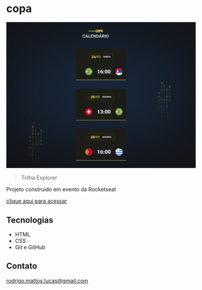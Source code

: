 # copa

![preview](./preview.jpeg)

> Trilha Explorer

Projeto construido em evento da Rocketseat

[clique aqui para acessar](https://rodrigomlucas.github.io/copa/)


## Tecnologias

- HTML
- CSS
- Git e GitHub


## Contato

rodrigo.mattos.lucas@gmail.com
